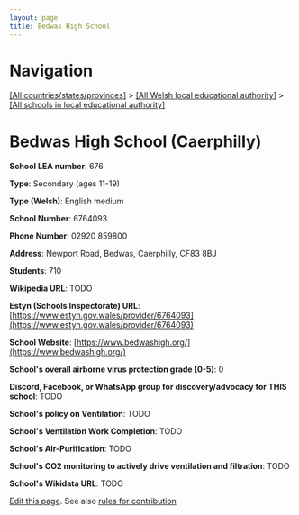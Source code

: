 ```yaml
---
layout: page
title: Bedwas High School
---
```

# Navigation

[[All countries/states/provinces]](../../..) > [[All Welsh local educational authority]](../..) > [[All schools in local educational authority]](..)

# Bedwas High School (Caerphilly)

**School LEA number**: 676

**Type**: Secondary (ages 11-19)

**Type (Welsh)**: English medium

**School Number**: 6764093

**Phone Number**: 02920 859800

**Address**: Newport Road, Bedwas, Caerphilly, CF83 8BJ

**Students**: 710

**Wikipedia URL**: TODO

**Estyn (Schools Inspectorate) URL**: [https://www.estyn.gov.wales/provider/6764093](https://www.estyn.gov.wales/provider/6764093)

**School Website**: [https://www.bedwashigh.org/](https://www.bedwashigh.org/)

**School's overall airborne virus protection grade (0-5)**: 0

**Discord, Facebook, or WhatsApp group for discovery/advocacy for THIS school**: TODO

**School's policy on Ventilation**: TODO

**School's Ventilation Work Completion**: TODO

**School's Air-Purification**: TODO

**School's CO2 monitoring to actively drive ventilation and filtration**: TODO

**School's Wikidata URL**: TODO




[Edit this page](https://github.com/ventilate-schools/Wales/edit/prif/./Caerphilly/Bedwas_High_School.md). See also [rules for contribution](../../../contribution-rules/)
